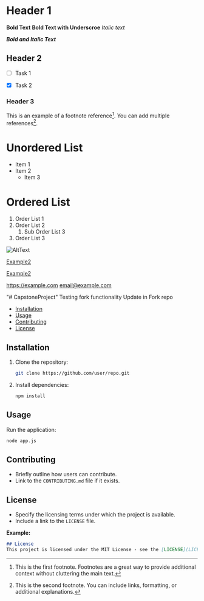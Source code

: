 # Header 1
**Bold Text**
__Bold Text with Underscroe__
_Italic text_

***Bold and Italic Text***
## Header 2
- [ ] Task 1
- [x] Task 2


### Header 3

This is an example of a footnote reference[^a]. You can add multiple references[^b].

[^a]: This is the first footnote. Footnotes are a great way to provide additional context without cluttering the main text.
[^b]: This is the second footnote. You can include links, formatting, or additional explanations.


# Unordered List
+ Item 1
+ Item 2
   + Item 3
 
# Ordered List  
1. Order List 1
2. Order List 2
   1. Sub Order List 3
3. Order List 3

![AltText](https://example.com/image.jpg)


[Example2](https://example.com)

[Example2](https://example.com "Navigate to Example.com")


<https://example.com>
<email@example.com>







"# CapstoneProject" 
Testing fork functionality
Update in Fork repo

- [Installation](#installation)
- [Usage](#usage)
- [Contributing](#contributing)
- [License](#license)

## Installation
1. Clone the repository:
   ```bash
   git clone https://github.com/user/repo.git
   ```
2. Install dependencies:
   ```bash
   npm install
   ```

## Usage
  Run the application:
  ```bash
  node app.js
  ```

## Contributing
- Briefly outline how users can contribute.
- Link to the `CONTRIBUTING.md` file if it exists.

## License
- Specify the licensing terms under which the project is available.
- Include a link to the `LICENSE` file.

**Example:**
```markdown
## License
This project is licensed under the MIT License - see the [LICENSE](LICENSE) file for details.
